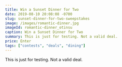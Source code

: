 ```yaml
---
title: Win a Sunset Dinner for Two
date: 2019-08-10 20:08:08 -0700
slug: sunset-dinner-for-two-sweepstakes
image: /images/romantic-dinner.jpg
imageId: romantic-dinner_otinsu
caption: Win a Sunset Dinner for Two
summary: This is just for testing. Not a valid deal.
price: Enter
tags: ["contests", "deals", "dining"]
---
```

This is just for testing. Not a valid deal.
